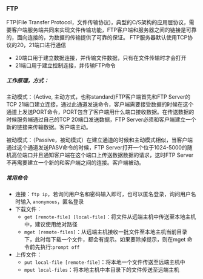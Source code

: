 ### FTP

FTP(File Transfer Protocol，文件传输协议)，典型的C/S架构的应用层协议，需要客户端服务端共同来实现文件传输功能，FTP客户端和服务器之间的链接是可靠的，面向连接的，为数据的传输提供了可靠的保证。
FTP服务器默认使用TCP协议的20，21端口进行通信

* 20端口用于建立数据连接，并传输文件数据，只有在文件传输时才会打开
* 21端口用于建立控制连接，并传输FTP命令

##### 工作原理，方式：

主动模式：（Active, 主动方式，也称standard)FTP客户端首先和FTP Server的TCP 21端口建立连接，通过此通道发送命令，客户端需要接受数据的时候在这个通道上发送PORT命令，PORT包含了客户端用什么端口接收数据。在传送数据的时候服务端通过自己的TCP 20端口发送数据，FTP Server必须和客户端建立一个新的链接来传输数据。客户端主动。

被动模式：（Passive，被动模式）在建立通道的时候和主动模式相似，当客户端通过这个通道发送PASV命令的时候，FTP Server打开一个位于1024-5000的随机高位端口并且通知客户端在这个端口上传送数据数据的请求，这时FTP Server不再需要建立一个新的和客户端之间的连接。客户端被动。

##### 常用命令

* 连接：`ftp ip`，若询问用户名和密码输入即可，也可以匿名登录，询问用户名时输入 `anonymous`，匿名登录
* 下载文件：
  * `get [remote-file] [local-file]`：将文件从远端主机中传送至本地主机中，建议使用绝对路径
  * `mget [remote-files]`：从远端主机接收一批文件至本地主机当前目录下，此时每下载一个文件，都会有提示。如果要除掉提示，则在mget 命令前先执行:`prompt off`
* 上传文件：
  * `put local-file [remote-file]`：将本地一个文件传送至远端主机中
  * `mput local-files`：将本地主机中本目录下的文件传送至远端主机
